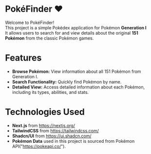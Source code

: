 # PokéFinder ❤

Welcome to PokéFinder!<br>
This project is a simple Pokédex application for Pokémon **Generation I** <br>
It allows users to search for and view details about the original **151 Pokémon** from the classic Pokémon games.

# Features

- **Browse Pokémon:** View information about all 151 Pokémon from Generation I.
- **Search Functionality:** Quickly find Pokémon by name.
- **Detailed View:** Access detailed information about each Pokémon, including its types, abilities, and stats.

# Technologies Used

- **Next.js** from https://nextjs.org/
- **TailwindCSS** from https://tailwindcss.com/
- **Shadcn/UI** from https://ui.shadcn.com/
- **Pokémon Data** used in this project is sourced from Pokémon API("https://pokeapi.co/").
